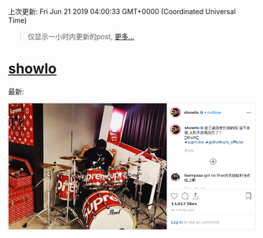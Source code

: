 
  
 上次更新: Fri Jun 21 2019 04:00:33 GMT+0000 (Coordinated Universal Time) 

 > 仅显示一小时内更新的post, [更多...](screenshots/)
  
# [showlo](https://www.instagram.com/showlo/)

最新:

    

![showlo](screenshots/showlo/latest.png?raw=true)

        